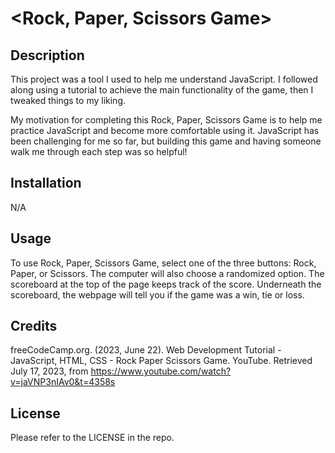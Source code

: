 # <Rock, Paper, Scissors Game>

## Description

This project was a tool I used to help me understand JavaScript.  I followed along using a tutorial to achieve the main functionality of the game, then I tweaked things to my liking.

My motivation for completing this Rock, Paper, Scissors Game is to help me practice JavaScript and become more comfortable using it.  JavaScript has been challenging for me so far, but building this game and having someone walk me through each step was so helpful!

## Installation

N/A

## Usage

To use Rock, Paper, Scissors Game, select one of the three buttons: Rock, Paper, or Scissors.  The computer will also choose a randomized option.  The scoreboard at the top of the page keeps track of the score.  Underneath the scoreboard, the webpage will tell you if the game was a win, tie or loss.

## Credits

freeCodeCamp.org. (2023, June 22). Web Development Tutorial - JavaScript, HTML, CSS - Rock Paper Scissors Game. YouTube. Retrieved July 17, 2023, from https://www.youtube.com/watch?v=jaVNP3nIAv0&t=4358s


## License

Please refer to the LICENSE in the repo.